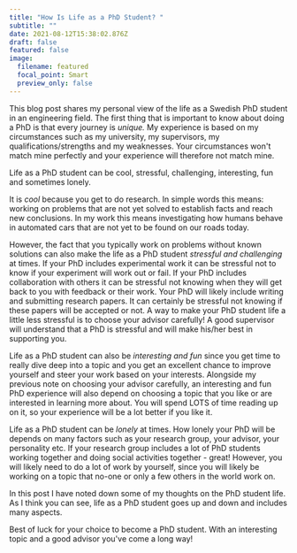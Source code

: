 ```yaml
---
title: "How Is Life as a PhD Student? "
subtitle: ""
date: 2021-08-12T15:38:02.876Z
draft: false
featured: false
image:
  filename: featured
  focal_point: Smart
  preview_only: false
---
```

This blog post shares my personal view of the life as a Swedish PhD student in an engineering field. The first thing that is important to know about doing a PhD is that every journey is *unique.* My experience is based on my circumstances such as my university, my supervisors, my qualifications/strengths and my weaknesses. Your circumstances won't match mine perfectly and your experience will therefore not match mine. 

Life as a PhD student can be cool, stressful, challenging, interesting, fun and sometimes lonely. 

It is *cool* because you get to do research. In simple words this means: working on problems that are not yet solved to establish facts and reach new conclusions. In my work this means investigating how humans behave in automated cars that are not yet to be found on our roads today. 

However, the fact that you typically work on problems without known solutions can also make the life as a PhD student *stressful and challenging* at times. If your PhD includes experimental work it can be stressful not to know if your experiment will work out or fail. If your PhD includes collaboration with others it can be stressful not knowing when they will get back to you with feedback or their work. Your PhD will likely include writing and submitting research papers. It can certainly be stressful not knowing if these papers will be accepted or not. A way to make your PhD student life a little less stressful is to choose your advisor carefully! A good supervisor will understand that a PhD is stressful and will make his/her best in supporting you. 

Life as a PhD student can also be *interesting and fun* since you get time to really dive deep into a topic and you get an excellent chance to improve yourself and steer your work based on your interests. Alongside my previous note on choosing your advisor carefully, an interesting and fun PhD experience will also depend on choosing a topic that you like or are interested in learning more about. You will spend LOTS of time reading up on it, so your experience will be a lot better if you like it. 

Life as a PhD student can be *lonely* at times. How lonely your PhD will be depends on many factors such as your research group, your advisor, your personality etc. If your research group includes a lot of PhD students working together and doing social activities together - great! However, you will likely need to do a lot of work by yourself, since you will likely be working on a topic that no-one or only a few others in the world work on. 

In this post I have noted down some of my thoughts on the PhD student life. As I think you can see, life as a PhD student goes up and down and includes many aspects. 

Best of luck for your choice to become a PhD student. With an interesting topic and a good advisor you've come a long way! 

 

<!--EndFragment-->